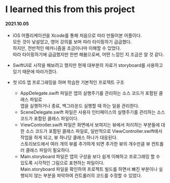 # I learned this from this project
#### 2021.10.05

* iOS 어플리케이션을 Xcode를 통해 처음으로 따라 만들어본 어플이다.  
모든 것이 낯설었고, 영어 강의를 보며 따라 타이핑하기 급급했다.  
하지만, 전반적인 매커니즘을 조금이나마 이해할 수 있었다.  
따라 타이핑하기에 급급했지만 한번 해봄으로써, 어떤 느낌인 지 조금은 알 것 같다.  

* SwiftUI로 시작을 해보려고 했지만 현재 대부분의 자료가 storyboard를 사용하고 있기 때문에 따라가겠다.  

* 첫 iOS 앱 프로그래밍을 하며 학습한 기본적인 프로젝트 구조  
    - AppDelegate.swift 파일은 앱의 실행주기를 관리하는 소스 코드가 포함된 클래스 파일로  
    앱을 실행하거나 종료, 백그라운드 실행할 때 하는 일을 관리한다.  
    - SceneDelegate.swift 파일은 사용자 인터페이스의 실행주기를 관리하는 소스 코드가 포함된 클래스 파일이다.  
    - ViewController.swift 파일은 화면에서 보여지는 뷰에서 처리하는 부분들에 대한 소스 코드가 포함된 클래스 파일로, 일반적으로 ViewController.swift에서 작업을 하게 되고,
    뷰 하나당 클래스 하나가 대응된다.  
        스토리보드에서 여러 개의 뷰를 추가하게 되면 추가한 뷰의 개수만큼 뷰 컨트롤러 클래스 파일이 필요하다.  
    - Main.storyboard 파일은 앱의 구성을 보다 쉽게 이해하고 프로그래밍 할 수 있도록 시각적인 그림으로 표현하는 파일이다.  
Main.storyboard 파일을 확인하여 프로젝트 빌드를 하면서 빠진 부분이나 실행되지 않는 부분을 파악하여 컨트롤러의 코드를 수정할 수 있었다.  
